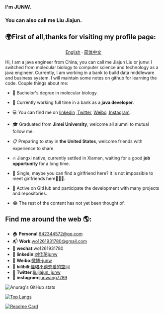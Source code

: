 ### I'm JUNW.

### You can also call me Liu Jiajun.

## 🌍First of all,thanks for visiting my profile page:

<p align="center">
    <a href="./README_en.md">English</a>
    ·
    <a href="./README_cn.md">简体中文</a>    
<p/>
Hi, I am a java engineer from China, you can call me Jiajun Liu or junw. I switched from molecular biology to computer
science and technology as a java engineer. Currently, I am working in a bank to build data middleware and business
system. I will maintain some notes on github for learning the code.
Couple things about me:

[//]: # (- 分子生物学转计算机)

- 🧬 Bachelor's degree in molecular biology.

[//]: # (- 在银行全职做java开发)

- 🏦 Currently working full time in a bank as a **java developer**.

[//]: # (- 你可以在微博推特ins和个人主页上找到我)

- 💻 You can find me
  on  [linkedin](https://www.linkedin.com/in/%E4%BD%B3%E7%8F%BA-%E5%88%98-3a4345156/)
  ,[Twitter](https://twitter.com/home), [Weibo](https://weibo.com/u/6511079715)
  ,[Instagram](https://www.instagram.com/junwang7789/).

[//]: # (- 毕业于集美大学，欢迎各位校友互fo)

- 🎓 Graduated from **Jimei University**, welcome all alumni to mutual follow me.

[//]: # (- 准备润美，欢迎有经验的小伙伴互fo)

- 📋 Preparing to stay in **the United States**, welcome friends with experience to share.

[//]: # (- 人在厦门，长期等一个好的工作机会)

- 🔥 Jiangxi native, currently settled in Xiamen, waiting for a good **job opportunity** for a long time.

[//]: # (- 单身，也许这里能找到女朋友？在这里认识女朋友也不是不行)

- 💌 Single, maybe you can find a girlfriend here? It is not impossible to meet girlfriends here🤣🤣🤣.


- 🚀 Active on GitHub and participate the development with many projects and repositories.

[//]: # (- 剩下的东西还没想好😜🏦)

- 😂 The rest of the content has not yet been thought of.

## Find me around the web 🌎:

- 🏠 **Personal**:642344572@qq.com
- 📬 **Work**:wo1261931780@gmail.com
- 💼 **wechat**:wo1261931780
- 💼 **linkedin**:[刘佳珺junw](https://www.linkedin.com/in/%E4%BD%B3%E7%8F%BA-%E5%88%98-3a4345156/)
- 🤳 **Weibo**:[微博-junw](https://weibo.com/u/6511079715)
- 🤳 **bilibili**:[佳珺不谈恋爱的空间](https://space.bilibili.com/2001956953?spm_id_from=333.1007.0.0)
- 🤳 **Twitter**:[liujiajun_junw](https://twitter.com/home)
- 🤳 **instagram**:[junwang7789](https://www.instagram.com/junwang7789/)

![Anurag's GitHub stats](https://github-readme-stats.vercel.app/api?username=wo1261931780&bg_color=30,0575e6,021b79&title_color=fff&text_color=fff)

[![Top Langs](https://github-readme-stats.vercel.app/api/top-langs/?username=wo1261931780)](https://github.com/wo1261931780/st-java.github.io)

[![Readme Card](https://github-readme-stats.vercel.app/api/pin/?username=wo1261931780&repo=st-java.github.io)](https://github.com/wo1261931780/st-java.github.io)
